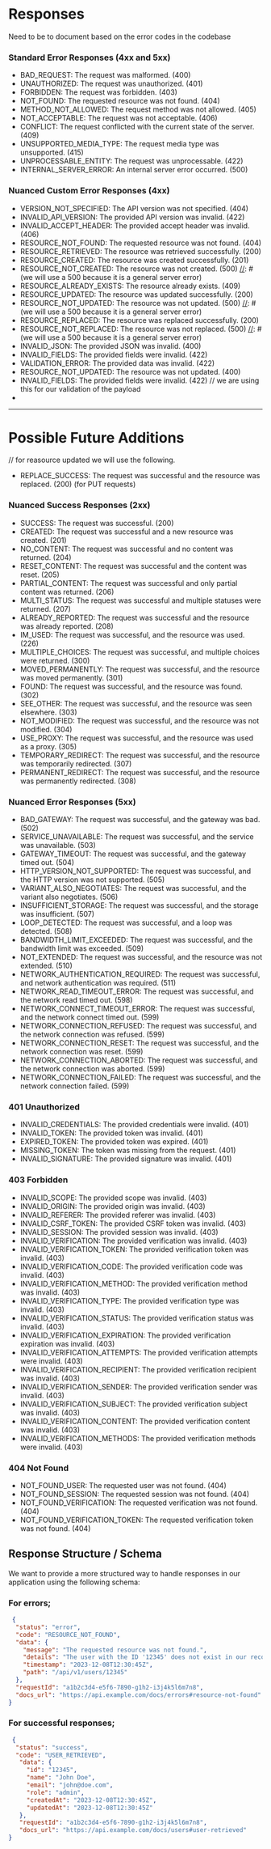 # Responses

Need to be to document based on the error codes in the codebase

### Standard Error Responses (4xx and 5xx)
- BAD_REQUEST: The request was malformed. (400)
- UNAUTHORIZED: The request was unauthorized. (401)
- FORBIDDEN: The request was forbidden. (403)
- NOT_FOUND: The requested resource was not found. (404)
- METHOD_NOT_ALLOWED: The request method was not allowed. (405)
- NOT_ACCEPTABLE: The request was not acceptable. (406)
- CONFLICT: The request conflicted with the current state of the server. (409)
- UNSUPPORTED_MEDIA_TYPE: The request media type was unsupported. (415)
- UNPROCESSABLE_ENTITY: The request was unprocessable. (422)
- INTERNAL_SERVER_ERROR: An internal server error occurred. (500)

### Nuanced Custom Error Responses (4xx)
- VERSION_NOT_SPECIFIED: The API version was not specified. (404)
- INVALID_API_VERSION: The provided API version was invalid. (422)
- INVALID_ACCEPT_HEADER: The provided accept header was invalid. (406)
- RESOURCE_NOT_FOUND: The requested resource was not found. (404)
- RESOURCE_RETRIEVED: The resource was retrieved successfully. (200)
- RESOURCE_CREATED: The resource was created successfully. (201)
- RESOURCE_NOT_CREATED: The resource was not created. (500) [//]: # (we will use a 500 because it is a general server error)
- RESOURCE_ALREADY_EXISTS: The resource already exists. (409)
- RESOURCE_UPDATED: The resource was updated successfully. (200)
- RESOURCE_NOT_UPDATED: The resource was not updated. (500) [//]: # (we will use a 500 because it is a general server error)
- RESOURCE_REPLACED: The resource was replaced successfully. (200)
- RESOURCE_NOT_REPLACED: The resource was not replaced. (500) [//]: # (we will use a 500 because it is a general server error)
- INVALID_JSON: The provided JSON was invalid. (400)
- INVALID_FIELDS: The provided fields were invalid. (422)
- VALIDATION_ERROR: The provided data was invalid. (422)
- RESOURCE_NOT_UPDATED: The resource was not updated. (400)
- INVALID_FIELDS: The provided fields were invalid. (422) // we are using this for our validation of the payload
- 

-------------------------------------

[//]: # (TODO: list all of the custom error codes here)
[//]: # (TODO: we will set up automatic docs linking &#40;HATEOAS&#41; for each endpoint and error code)

# Possible Future Additions

// for reasource updated we will use the following.
- REPLACE_SUCCESS: The request was successful and the resource was replaced. (200) (for PUT requests)

### Nuanced Success Responses (2xx)
- SUCCESS: The request was successful. (200)
- CREATED: The request was successful and a new resource was created. (201)
- NO_CONTENT: The request was successful and no content was returned. (204)
- RESET_CONTENT: The request was successful and the content was reset. (205)
- PARTIAL_CONTENT: The request was successful and only partial content was returned. (206)
- MULTI_STATUS: The request was successful and multiple statuses were returned. (207)
- ALREADY_REPORTED: The request was successful and the resource was already reported. (208)
- IM_USED: The request was successful, and the resource was used. (226)
- MULTIPLE_CHOICES: The request was successful, and multiple choices were returned. (300)
- MOVED_PERMANENTLY: The request was successful, and the resource was moved permanently. (301)
- FOUND: The request was successful, and the resource was found. (302)
- SEE_OTHER: The request was successful, and the resource was seen elsewhere. (303)
- NOT_MODIFIED: The request was successful, and the resource was not modified. (304)
- USE_PROXY: The request was successful, and the resource was used as a proxy. (305)
- TEMPORARY_REDIRECT: The request was successful, and the resource was temporarily redirected. (307)
- PERMANENT_REDIRECT: The request was successful, and the resource was permanently redirected. (308)

### Nuanced Error Responses (5xx)
- BAD_GATEWAY: The request was successful, and the gateway was bad. (502)
- SERVICE_UNAVAILABLE: The request was successful, and the service was unavailable. (503)
- GATEWAY_TIMEOUT: The request was successful, and the gateway timed out. (504)
- HTTP_VERSION_NOT_SUPPORTED: The request was successful, and the HTTP version was not supported. (505)
- VARIANT_ALSO_NEGOTIATES: The request was successful, and the variant also negotiates. (506)
- INSUFFICIENT_STORAGE: The request was successful, and the storage was insufficient. (507)
- LOOP_DETECTED: The request was successful, and a loop was detected. (508)
- BANDWIDTH_LIMIT_EXCEEDED: The request was successful, and the bandwidth limit was exceeded. (509)
- NOT_EXTENDED: The request was successful, and the resource was not extended. (510)
- NETWORK_AUTHENTICATION_REQUIRED: The request was successful, and network authentication was required. (511)
- NETWORK_READ_TIMEOUT_ERROR: The request was successful, and the network read timed out. (598)
- NETWORK_CONNECT_TIMEOUT_ERROR: The request was successful, and the network connect timed out. (599)
- NETWORK_CONNECTION_REFUSED: The request was successful, and the network connection was refused. (599)
- NETWORK_CONNECTION_RESET: The request was successful, and the network connection was reset. (599)
- NETWORK_CONNECTION_ABORTED: The request was successful, and the network connection was aborted. (599)
- NETWORK_CONNECTION_FAILED: The request was successful, and the network connection failed. (599)

### 401 Unauthorized
- INVALID_CREDENTIALS: The provided credentials were invalid. (401)
- INVALID_TOKEN: The provided token was invalid. (401)
- EXPIRED_TOKEN: The provided token was expired. (401)
- MISSING_TOKEN: The token was missing from the request. (401)
- INVALID_SIGNATURE: The provided signature was invalid. (401)

### 403 Forbidden
- INVALID_SCOPE: The provided scope was invalid. (403)
- INVALID_ORIGIN: The provided origin was invalid. (403)
- INVALID_REFERER: The provided referer was invalid. (403)
- INVALID_CSRF_TOKEN: The provided CSRF token was invalid. (403)
- INVALID_SESSION: The provided session was invalid. (403)
- INVALID_VERIFICATION: The provided verification was invalid. (403)
- INVALID_VERIFICATION_TOKEN: The provided verification token was invalid. (403)
- INVALID_VERIFICATION_CODE: The provided verification code was invalid. (403)
- INVALID_VERIFICATION_METHOD: The provided verification method was invalid. (403)
- INVALID_VERIFICATION_TYPE: The provided verification type was invalid. (403)
- INVALID_VERIFICATION_STATUS: The provided verification status was invalid. (403)
- INVALID_VERIFICATION_EXPIRATION: The provided verification expiration was invalid. (403)
- INVALID_VERIFICATION_ATTEMPTS: The provided verification attempts were invalid. (403)
- INVALID_VERIFICATION_RECIPIENT: The provided verification recipient was invalid. (403)
- INVALID_VERIFICATION_SENDER: The provided verification sender was invalid. (403)
- INVALID_VERIFICATION_SUBJECT: The provided verification subject was invalid. (403)
- INVALID_VERIFICATION_CONTENT: The provided verification content was invalid. (403)
- INVALID_VERIFICATION_METHODS: The provided verification methods were invalid. (403)

### 404 Not Found
- NOT_FOUND_USER: The requested user was not found. (404)
- NOT_FOUND_SESSION: The requested session was not found. (404)
- NOT_FOUND_VERIFICATION: The requested verification was not found. (404)
- NOT_FOUND_VERIFICATION_TOKEN: The requested verification token was not found. (404)

## Response Structure / Schema

We want to provide a more structured way to handle responses in our application using the following schema:

### For errors;
```json
 {
  "status": "error", 
  "code": "RESOURCE_NOT_FOUND", 
  "data": {
    "message": "The requested resource was not found.", 
    "details": "The user with the ID '12345' does not exist in our records.", 
    "timestamp": "2023-12-08T12:30:45Z", 
    "path": "/api/v1/users/12345"
  },
  "requestId": "a1b2c3d4-e5f6-7890-g1h2-i3j4k5l6m7n8", 
  "docs_url": "https://api.example.com/docs/errors#resource-not-found"
}
```

### For successful responses;
[//]: # (TODO: decide if we want to offer custom response codes for each endpoint or just use the generic "OK" code)
[//]: # (TODO: also decide if we want to pass a message in the response for successful requests)
[//]: # (TODO: include dynamic links to the documentation for each endpoint, error & nuanced response code)
[//]: # (TODO: work out of we want to include the name of the resource in the structure, eg. "user" or "product")
```json 
 {
  "status": "success", 
  "code": "USER_RETRIEVED", 
   "data": {
     "id": "12345",
     "name": "John Doe",
     "email": "john@doe.com",
     "role": "admin",
     "createdAt": "2023-12-08T12:30:45Z",
     "updatedAt": "2023-12-08T12:30:45Z"
   },
   "requestId": "a1b2c3d4-e5f6-7890-g1h2-i3j4k5l6m7n8",
   "docs_url": "https://api.example.com/docs/users#user-retrieved"
}
```